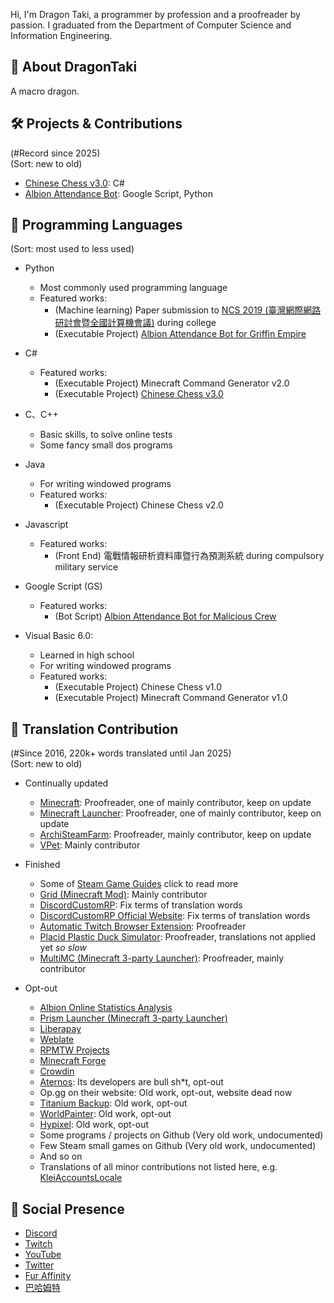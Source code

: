 Hi, I'm Dragon Taki, a programmer by profession and a proofreader by passion. I graduated from the Department of Computer Science and Information Engineering.

## 🐾 About DragonTaki
A macro dragon.

## 🛠️ Projects & Contributions
(#Record since 2025)  
(Sort: new to old)
- [Chinese Chess v3.0](https://github.com/DragonTaki/Chinese-Chess-v3): C#
- [Albion Attendance Bot](https://github.com/DragonTaki/Albion-Script): Google Script, Python

## 🧩 Programming Languages
(Sort: most used to less used)
- Python
  - Most commonly used programming language
  - Featured works:
    - (Machine learning) Paper submission to [NCS 2019 (臺灣網際網路研討會暨全國計算機會議)](https://com.nptu.edu.tw/var/file/109/1109/img/3446/111843346.pdf) during college
    - (Executable Project) [Albion Attendance Bot for Griffin Empire](https://github.com/DragonTaki/Albion-Script)

- C#
  - Featured works:
    - (Executable Project) Minecraft Command Generator v2.0
    - (Executable Project) [Chinese Chess v3.0](https://github.com/DragonTaki/Chinese-Chess-v3)

- C、C++
  - Basic skills, to solve online tests
  - Some fancy small dos programs

- Java
  - For writing windowed programs
  - Featured works:
    - (Executable Project) Chinese Chess v2.0

- Javascript
  - Featured works:
    - (Front End) 電戰情報研析資料庫暨行為預測系統 during compulsory military service

- Google Script (GS)
  - Featured works:
    - (Bot Script) [Albion Attendance Bot for Malicious Crew](https://github.com/DragonTaki/Albion-Script)

- Visual Basic 6.0:
  - Learned in high school
  - For writing windowed programs
  - Featured works:
    - (Executable Project) Chinese Chess v1.0
    - (Executable Project) Minecraft Command Generator v1.0

## 📖 Translation Contribution
(#Since 2016, 220k+ words translated until Jan 2025)  
(Sort: new to old)
- Continually updated
  - [Minecraft](https://crowdin.com/project/minecraft): Proofreader, one of mainly contributor, keep on update
  - [Minecraft Launcher](https://crowdin.com/project/minecraft-launcher): Proofreader, one of mainly contributor, keep on update
  - [ArchiSteamFarm](https://crowdin.com/project/archisteamfarm): Proofreader, mainly contributor, keep on update
  - [VPet](https://github.com/LorisYounger/VPet): Mainly contributor

- Finished
  - Some of [Steam Game Guides](https://steamcommunity.com/id/DragonTaki/myworkshopfiles/?section=guides) click to read more
  - [Grid (Minecraft Mod)](https://crowdin.com/project/grid): Mainly contributor
  - [DiscordCustomRP](https://poeditor.com/projects/shared?id=409229): Fix terms of translation words
  - [DiscordCustomRP Official Website](https://poeditor.com/projects/shared?id=599577): Fix terms of translation words
  - [Automatic Twitch Browser Extension](https://crowdin.com/project/automatic-twitch): Proofreader
  - [Placid Plastic Duck Simulator](https://crowdin.com/project/placid-plastic-duck-simulator): Proofreader, translations not applied yet *so slow*
  - [MultiMC (Minecraft 3-party Launcher)](https://crowdin.com/project/multimc): Proofreader, mainly contributor

- Opt-out
  - [Albion Online Statistics Analysis](https://github.com/Triky313/AlbionOnline-StatisticsAnalysis)
  - [Prism Launcher (Minecraft 3-party Launcher)](https://hosted.weblate.org/projects/prismlauncher)
  - [Liberapay](https://hosted.weblate.org/projects/liberapay)
  - [Weblate](https://hosted.weblate.org/projects/weblate)
  - [RPMTW Projects](https://crowdin.com/project/siong-sngs-fantasy-world)
  - [Minecraft Forge](https://crowdin.com/project/minecraft-forge)
  - [Crowdin](https://crowdin.com/project/crowdin)
  - [Aternos](https://crowdin.com/project/aternos): Its developers are bull sh*t, opt-out
  - Op.gg on their website: Old work, opt-out, website dead now
  - [Titanium Backup](https://crowdin.com/project/titanium-backup): Old work, opt-out
  - [WorldPainter](https://crowdin.com/project/worldpainter): Old work, opt-out
  - [Hypixel](https://crowdin.com/project/hypixel): Old work, opt-out
  - Some programs / projects on Github (Very old work, undocumented)
  - Few Steam small games on Github (Very old work, undocumented)
  - And so on
  - Translations of all minor contributions not listed here, e.g. [KleiAccountsLocale](https://github.com/kleientertainment/KleiAccountsLocale/blob/master/zh-TW/strings.po)

## 🔗 Social Presence
- [Discord](https://discord.gg/GDMSyVt)
- [Twitch](https://bit.ly/DragonTakiTwitch)
- [YouTube](https://bit.ly/DragonTakiYTNew)
- [Twitter](https://twitter.com/MacroDragonTaki)
- [Fur Affinity](https://bit.ly/DragonTakiFA)
- [巴哈姆特](https://bit.ly/DragonTakiBaha)

<!--
**DragonTaki/DragonTaki** is a ✨ _special_ ✨ repository because its `README.md` (this file) appears on your GitHub profile.

Here are some ideas to get you started:

- 🔭 I’m currently working on ...
- 🌱 I’m currently learning ...
- 👯 I’m looking to collaborate on ...
- 🤔 I’m looking for help with ...
- 💬 Ask me about ...
- 📫 How to reach me: ...
- 😄 Pronouns: ...
- ⚡ Fun fact: ...
📚 What I'm Working On
🌱 Learning & Growth
🧠 My Dev Philosophy
🤝 Let's Collaborate
💡 Ideas & Inspirations
🚀 Featured Repositories
✨ Highlights & Milestones
📫 How to Reach Me
📺 Find Me Online
🔥 Currently Focused On
⏳ What's Next?
🧪 Experiments & Fun Stuff
-->

